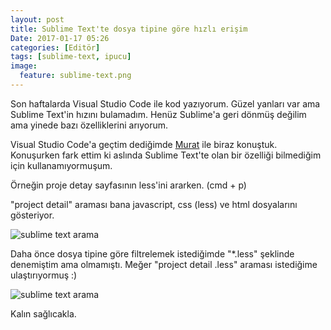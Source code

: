 ```yaml
---
layout: post
title: Sublime Text'te dosya tipine göre hızlı erişim
Date: 2017-01-17 05:26
categories: [Editör]
tags: [sublime-text, ipucu]
image:
  feature: sublime-text.png
---
```


Son haftalarda Visual Studio Code ile kod yazıyorum. Güzel yanları var ama Sublime Text'in hızını bulamadım. Henüz Sublime'a geri dönmüş değilim ama yinede bazı özelliklerini arıyorum.

Visual Studio Code'a geçtim dediğimde [Murat](http://twitter.com/muratcorlu) ile biraz konuştuk. Konuşurken fark ettim ki aslında Sublime Text'te olan bir özelliği bilmediğim için kullanamıyormuşum. 

Örneğin proje detay sayfasının less'ini ararken. (cmd + p)

"project detail" araması bana javascript, css (less) ve html dosyalarını gösteriyor. 

![sublime text arama](https://fatihhayrioglu.com/images/project-detail.png)

Daha önce dosya tipine göre filtrelemek istediğimde "*.less" şeklinde denemiştim ama olmamıştı. Meğer "project detail .less" araması istediğime ulaştırıyormuş :)

![sublime text arama](https://fatihhayrioglu.com/images/project-detail-less.png)

Kalın sağlıcakla.